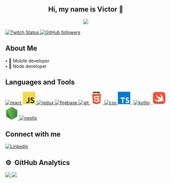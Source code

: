 <h2 align="center">Hi, my name is Victor 👋</h2>

<p align="center">
<img src="https://i.imgur.com/DiSQY1Q.png"  height="295">
</p>


<a href="https://www.twitch.tv/victor_ysla" target="_blank">
  <img alt="Twitch Status" src="https://img.shields.io/twitch/status/victor_ysla" style="max-width: 100%;">
</a>

<a href="https://github.com/VictorYsla" target="_blank">
  <img alt="GitHub followers" src="https://img.shields.io/github/followers/VictorYsla" style="max-width: 100%;">
</a>


<h2 align="">About Me</h2>

**•** 📲 Mobile developer  
**•** 💚 Node developer

<h2>Languages and Tools</h2>

<p align="left">
  <a href="https://reactjs.org/" rel="nofollow">
    <img src="https://camo.githubusercontent.com/09807580255133e183e7ecbe8396db64f40099852b08d49de866b4d8d7a56180/68747470733a2f2f75706c6f61642e77696b696d656469612e6f72672f77696b6970656469612f636f6d6d6f6e732f7468756d622f612f61372f52656163742d69636f6e2e7376672f3131353070782d52656163742d69636f6e2e7376672e706e67" alt="react" width="40" height="40" style="max-width: 100%;">
  </a>
  <a href="https://developer.mozilla.org/en-US/docs/Web/JavaScript" rel="nofollow">
    <img src="https://raw.githubusercontent.com/devicons/devicon/master/icons/javascript/javascript-original.svg" alt="javascript" width="40" height="40" style="max-width: 100%;">
  </a>
  <a href="https://redux.js.org/" rel="nofollow">
    <img src="https://camo.githubusercontent.com/3571c6a819e8bb9d9e7cd26fe644ff1e480335c58432a872d69923c177e082c8/68747470733a2f2f72656475782e6a732e6f72672f696d672f72656475782e737667" alt="redux" width="40" height="40" style="max-width: 100%;">
  </a>
  <a href="https://firebase.google.com/" rel="nofollow">
    <img src="https://camo.githubusercontent.com/f19579bd4b5f0b9812474d8109d5882710dad0399d94497a26ea79dc01dea234/68747470733a2f2f7777772e766563746f726c6f676f2e7a6f6e652f6c6f676f732f66697265626173652f66697265626173652d69636f6e2e737667" alt="firebase" width="40" height="40" style="max-width: 100%;">
  </a>
  <a href="https://git-scm.com/" rel="nofollow">
    <img src="https://camo.githubusercontent.com/ff5301ef7472dbdf522b776167a8af8c326299fe8175e53f6b052bbcc04533e3/68747470733a2f2f7777772e766563746f726c6f676f2e7a6f6e652f6c6f676f732f6769742d73636d2f6769742d73636d2d69636f6e2e737667" alt="git" width="40" height="40" style="max-width: 100%;">
  </a>
  <a href="https://developer.mozilla.org/en-US/docs/Web/HTML" rel="nofollow">
    <img src="https://raw.githubusercontent.com/devicons/devicon/master/icons/html5/html5-original-wordmark.svg" alt="html5" width="40" height="40" style="max-width: 100%;">
  </a>
  <a href="https://developer.mozilla.org/en-US/docs/Web/CSS" rel="nofollow">
    <img src="https://camo.githubusercontent.com/199d38eeb4d2e72bca9bdb11a7eb29a39049f45da886883e8520698e16db6a35/68747470733a2f2f75706c6f61642e77696b696d656469612e6f72672f77696b6970656469612f636f6d6d6f6e732f642f64352f435353335f6c6f676f5f616e645f776f72646d61726b2e737667" alt="css" width="40" height="40" style="max-width: 100%;">
  </a>
  <a href="https://www.typescriptlang.org/" rel="nofollow">
    <img src="https://raw.githubusercontent.com/devicons/devicon/master/icons/typescript/typescript-original.svg" alt="typescript" width="40" height="40" style="max-width: 100%;">
  </a>
  <a href="https://kotlinlang.org/" rel="nofollow">
    <img src="https://pbs.twimg.com/profile_images/1399329694340747271/T5fbWxtN_400x400.png" alt="kotlin" width="40" height="40" style="background-color:white; padding:5px; border-radius:5px;">
  </a>
  <a href="https://developer.apple.com/swift/" rel="nofollow">
    <img src="https://raw.githubusercontent.com/devicons/devicon/master/icons/swift/swift-original.svg" alt="swift" width="40" height="40" style="max-width: 100%;">
  </a>
  <a href="https://nodejs.org/en/" rel="nofollow">
    <img src="https://raw.githubusercontent.com/devicons/devicon/master/icons/nodejs/nodejs-original.svg" alt="nodejs" width="40" height="40" style="max-width: 100%;">
  </a>
  <a href="https://nestjs.com/" rel="nofollow">
    <img src="https://nestjs.com/logo-small-gradient.76616405.svg" alt="nestjs" width="40" height="40" style="max-width: 100%;">
  </a>
</p>


<h2>Connect with me</h2>

<a href="https://www.linkedin.com/in/fernando-gallardo-ysla-667a12206/" target="_blank">
<img alt="Linkedin" title="VictorYsla" src="https://camo.githubusercontent.com/8c0692475a5bfc1d9e7361074bdb648e567cae7b5b40ffd32adae31180b0d7b6/68747470733a2f2f696d672e736869656c64732e696f2f62616467652f4c696e6b6564496e2d3030373742353f7374796c653d666f722d7468652d6261646765266c6f676f3d6c696e6b6564696e266c6f676f436f6c6f723d7768697465" data-canonical-src="https://www.linkedin.com/in/fernando-gallardo-ysla-667a12206/" style="max-width: 100%;">
<a/>


<h2 class="heading-element" dir="auto">⚙️ &nbsp;GitHub Analytics</h2>

<a href="https://github.com/VictorYsla" target="_blank">

<img height="180em" src="https://camo.githubusercontent.com/516c64416aa1ef1f69fdd8b7a82c1a64deb308efb94e482d076fc3906bfb60f5/68747470733a2f2f6769746875622d726561646d652d73746174732d65696768742d74686574612e76657263656c2e6170702f6170693f757365726e616d653d566963746f7259736c612673686f775f69636f6e733d74727565267468656d653d616c676f6c696126696e636c7564655f616c6c5f636f6d6d6974733d7472756526636f756e745f707269766174653d74727565" data-canonical-src="https://github-readme-stats-eight-theta.vercel.app/api?username=VictorYsla&amp;show_icons=true&amp;theme=algolia&amp;include_all_commits=true&amp;count_private=true" style="max-width: 100%;">

<img height="180em" src="https://camo.githubusercontent.com/37c22bf0f494520881863d5426fe537b8cb962900989ab123675934419b7dbe0/68747470733a2f2f6769746875622d726561646d652d73746174732d65696768742d74686574612e76657263656c2e6170702f6170692f746f702d6c616e67732f3f757365726e616d653d566963746f7259736c61266c61796f75743d636f6d70616374266c616e67735f636f756e743d38267468656d653d616c676f6c6961" data-canonical-src="https://github-readme-stats-eight-theta.vercel.app/api/top-langs/?username=VictorYsla&amp;layout=compact&amp;langs_count=8&amp;theme=algolia" style="max-width: 100%;">

<a/>

<!--
**VictorYsla/VictorYsla** is a ✨ _special_ ✨ repository because its `README.md` (this file) appears on your GitHub profile.

Here are some ideas to get you started:

- 🔭 I’m currently working on ...
- 🌱 I’m currently learning ...
- 👯 I’m looking to collaborate on ...
- 🤔 I’m looking for help with ...
- 💬 Ask me about ...
- 📫 How to reach me: ...
- 😄 Pronouns: ...
- ⚡ Fun fact: ...
-->
